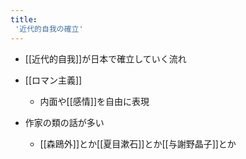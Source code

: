 ```yaml
---
title:
 '近代的自我の確立'
---
```


- [[近代的自我]]が日本で確立していく流れ

- [[ロマン主義]]
    - 内面や[[感情]]を自由に表現
- 作家の類の話が多い
    - [[森鴎外]]とか[[夏目漱石]]とか[[与謝野晶子]]とか
